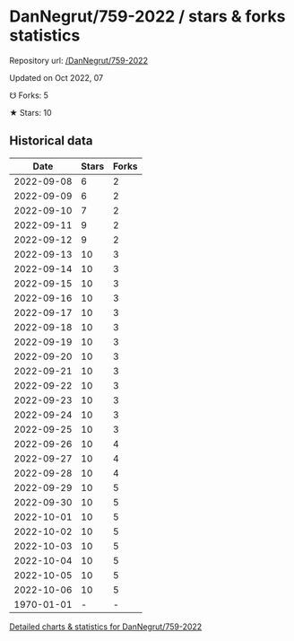 # DanNegrut/759-2022 / stars & forks statistics

Repository url: [/DanNegrut/759-2022](https://github.com/DanNegrut/759-2022)

Updated on Oct 2022, 07

☋ Forks: 5

★ Stars: 10

## Historical data
| Date | Stars | Forks |
|------|-------|-------|
| 2022-09-08 | 6 | 2 | 
| 2022-09-09 | 6 | 2 | 
| 2022-09-10 | 7 | 2 | 
| 2022-09-11 | 9 | 2 | 
| 2022-09-12 | 9 | 2 | 
| 2022-09-13 | 10 | 3 | 
| 2022-09-14 | 10 | 3 | 
| 2022-09-15 | 10 | 3 | 
| 2022-09-16 | 10 | 3 | 
| 2022-09-17 | 10 | 3 | 
| 2022-09-18 | 10 | 3 | 
| 2022-09-19 | 10 | 3 | 
| 2022-09-20 | 10 | 3 | 
| 2022-09-21 | 10 | 3 | 
| 2022-09-22 | 10 | 3 | 
| 2022-09-23 | 10 | 3 | 
| 2022-09-24 | 10 | 3 | 
| 2022-09-25 | 10 | 3 | 
| 2022-09-26 | 10 | 4 | 
| 2022-09-27 | 10 | 4 | 
| 2022-09-28 | 10 | 4 | 
| 2022-09-29 | 10 | 5 | 
| 2022-09-30 | 10 | 5 | 
| 2022-10-01 | 10 | 5 | 
| 2022-10-02 | 10 | 5 | 
| 2022-10-03 | 10 | 5 | 
| 2022-10-04 | 10 | 5 | 
| 2022-10-05 | 10 | 5 | 
| 2022-10-06 | 10 | 5 | 
| 1970-01-01 | - | - | 


[Detailed charts & statistics for DanNegrut/759-2022](https://reviewgithub.com/rep/DanNegrut/759-2022)
